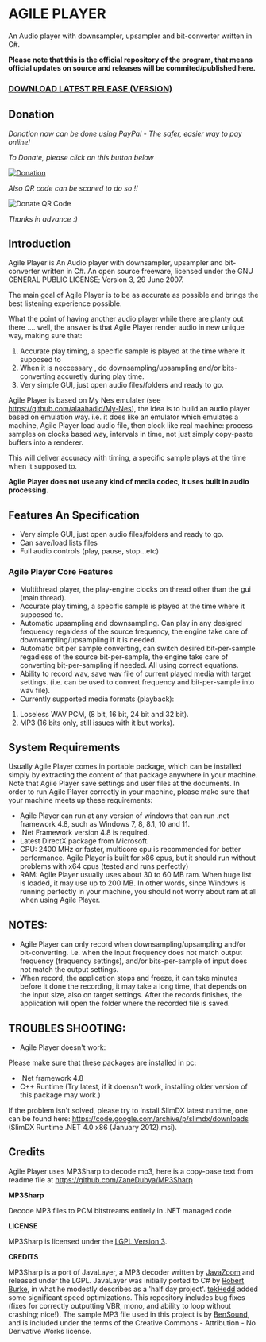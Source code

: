 # AGILE PLAYER
An Audio player with downsampler, upsampler and bit-converter written in C#.


**Please note that this is the official repository of the program, that means official updates on source and releases will be commited/published here.**

### [DOWNLOAD LATEST RELEASE (VERSION)](https://github.com/alaahadid/Agile-Player/releases)

## Donation

*Donation now can be done using PayPal - The safer, easier way to pay online!*

*To Donate, please click on this button below*

[![Donation](https://www.paypalobjects.com/en_US/DE/i/btn/btn_donateCC_LG.gif)](https://www.paypal.com/donate?hosted_button_id=KV25VFRMVKLM2)

*Also QR code can be scaned to do so !!*

![Donate QR Code](https://github.com/alaahadid/AHD-Subtitles-Maker/blob/main/QR%20Code.png)

*Thanks in advance :)*

## Introduction
Agile Player is An Audio player with downsampler, upsampler and bit-converter written in C#.
An open source freeware, licensed under the GNU GENERAL PUBLIC LICENSE; Version 3, 29 June 2007.

The main goal of Agile Player is to be as accurate as possible and brings the best listening experience possible.

What the point of having another audio player while there are planty out there .... well, the answer is that 
Agile Player render audio in new unique way, making sure that:
1. Accurate play timing, a specific sample is played at the time where it supposed to
2. When it is neccessary , do downsampling/upsampling and/or bits-converting accuretly during play time.
3. Very simple GUI, just open audio files/folders and ready to go.

Agile Player is based on My Nes emulater (see <https://github.com/alaahadid/My-Nes>), the idea is to build
an audio player based on emulation way. i.e. it does like an emulator which emulates a machine, 
Agile Player load audio file, then clock like real machine: process samples on clocks based way, intervals in time, 
not just simply copy-paste buffers into a renderer.

This will deliver accuracy with timing, a specific sample plays at the time when it supposed to.

**Agile Player does not use any kind of media codec, it uses built in audio processing.**

## Features An Specification
- Very simple GUI, just open audio files/folders and ready to go.
- Can save/load lists files
- Full audio controls (play, pause, stop...etc)

### Agile Player Core Features

- Multithread player, the play-engine clocks on thread other than the gui (main thread).
- Accurate play timing, a specific sample is played at the time where it supposed to.
- Automatic upsampling and downsampling. Can play in any desigred frequency regaldess of the source frequency, the engine take care of downsampling/upsampling if it is needed.
- Automatic bit per sample converting, can switch desired bit-per-sample regadless of the source bit-per-sample, the engine take care of converting bit-per-sampling if needed. All using correct equations.
- Ability to record wav, save wav file of current played media with target settings. (i.e. can be used to convert frequency and bit-per-sample into wav file).
- Currently supported media formats (playback): 

1. Loseless WAV PCM, (8 bit, 16 bit, 24 bit and 32 bit). 
2. MP3 (16 bits only, still issues with it but works).

## System Requirements
Usually Agile Player comes in portable package, which can be installed simply by extracting the content of that package 
anywhere in your machine.
Note that Agile Player save settings and user files at the documents.
In order to run Agile Player correctly in your machine, please make sure that your machine meets up these requirements:

- Agile Player can run at any version of windows that can run .net framework 4.8, such as Windows 7, 8, 8.1, 10 and 11.
- .Net Framework version 4.8 is required.
- Latest DirectX package from Microsoft.
- CPU: 2400 MHz or faster, multicore cpu is recommended for better performance. Agile Player is built for x86 cpus, 
  but it should run without problems with x64 cpus (tested and runs perfectly)
- RAM: Agile Player usually uses about 30 to 60 MB ram. When huge list is loaded, it may use up to 200 MB. In other words, 
  since Windows is running perfectly in your machine, you should not worry about ram at all when using Agile Player.

NOTES:
------------------
- Agile Player can only record when downsampling/upsampling and/or bit-converting. i.e. when the input frequency does not
match output frequency (frequency settings), and/or bits-per-sample of input does not match the output settings.
- When record, the application stops and freeze, it can take minutes before it done the recording, it may take a long time,
that depends on the input size, also on target settings. After the records finishes, the application will open the folder where
the recorded file is saved.

TROUBLES SHOOTING:
------------------
- Agile Player doesn't work:

Please make sure that these packages are installed in pc:
- .Net framework 4.8
- C++ Runtime (Try latest, if it doensn't work, installing older version of this package may work.)

If the problem isn't solved, please try to install SlimDX latest runtime, one can be found here: <https://code.google.com/archive/p/slimdx/downloads> (SlimDX Runtime .NET 4.0 x86 (January 2012).msi).

Credits
-----------------------
Agile Player uses MP3Sharp to decode mp3, here is a copy-pase text from readme file at <https://github.com/ZaneDubya/MP3Sharp>

**MP3Sharp**

Decode MP3 files to PCM bitstreams entirely in .NET managed code

**LICENSE**

MP3Sharp is licensed under the [LGPL Version 3](https://github.com/ZaneDubya/MP3Sharp/blob/master/license.txt).

**CREDITS**

MP3Sharp is a port of JavaLayer, a MP3 decoder written by [JavaZoom](http://www.javazoom.net) and released under the LGPL. JavaLayer was initially ported to C# by [Robert Burke](http://www.robburke.net/), in what he modestly describes as a 'half day project'. [tekHedd](http://www.byteheaven.com/) added some significant speed optimizations. This repository includes bug fixes (fixes for correctly outputting VBR, mono, and ability to loop without crashing; nice!). The sample MP3 file used in this project is by [BenSound](http://www.bensound.com), and is included under the terms of the Creative Commons - Attribution - No Derivative Works license.

